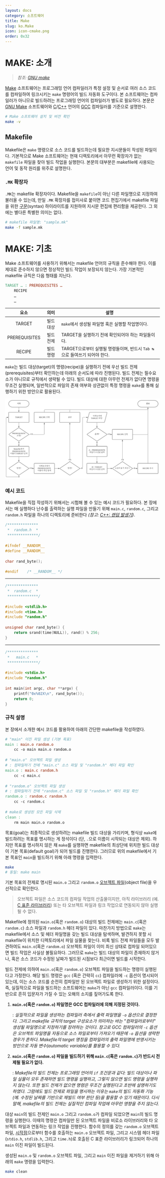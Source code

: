 ```yaml
---
layout: docs
category: 소프트웨어
title: Make
slug: ko.Make
icon: icon-cmake.png
order: 0x32
---
```

# MAKE: 소개
> *참조: [GNU make](https://www.gnu.org/software/make/manual/make.html)*

[Make](https://ko.wikipedia.org/wiki/Make_(소프트웨어)) 소프트웨어는 프로그래밍 언어 컴파일러가 특정 설정 및 순서로 여러 소스 코드를 컴파일하여 링크시키는 `make` 명령어의 빌드 자동화 도구이다. 본 소프트웨어는 컴파일러가 아니므로 빌드하려는 프로그래밍 언어의 컴파일러가 별도로 필요하다. 본문은 [GNU Make](https://www.gnu.org/software/make/) 소프트웨어와 [C](/docs/ko.C)/[C++](/docs/ko.Cpp) 언어의 [GCC](https://ko.wikipedia.org/wiki/GNU_컴파일러_모음) 컴파일러를 기준으로 설명한다.

```bash
# Make 소프트웨어 설치 및 버전 확인
make -v
```

## Makefile
Makefile은 `make` 명령으로 소스 코드를 빌드하는데 필요한 지시문들이 작성된 파일이다. 기본적으로 Make 소프트웨어는 현재 디렉토리에서 아무런 확장자가 없는 `makefile` 파일을 찾아 빌드 작업을 실행한다. 본문의 대부분은 makefile에 사용되는 언어 및 동작 원리를 위주로 설명한다.

### `.MK` 확장자
`.MK`는 makefile 확장자이다. Makefile을 `makefile`이 아닌 다른 파일명으로 지정하여 불러올 수 있는데, 만일 `.MK` 확장자를 접미사로 붙이면 코드 편집기에서 makefile 파일을 위한 [구문](https://ko.wikipedia.org/wiki/구문_(프로그래밍_언어))(syntax) 하이라이트를 지원하여 지시문 편집에 편리함을 제공한다. 그 외에는 별다른 특별한 의미는 없다.

```bash
# makefile 파일명: "sample.mk"
make -f sample.mk
```

# MAKE: 기초
Make 소프트웨어를 사용하기 위해서는 makefile 언어의 규칙을 준수해야 한다. 이를 제대로 준수하지 않으면 정상적인 빌드 작업이 보장되지 않는다. 가장 기본적인 makefile 규칙은 다음 형태를 지닌다.

```makefile
TARGET … : PREREQUISITES …
	RECIPE
	…
	…
```

| 요소             | 의미  | 설명                                             |
|:---------------:|:---:|------------------------------------------------|
| TARGET        | 빌드 대상 | `make`에서 생성될 파일명 혹은 실행할 작업명이다.     |
| PREREQUISITES | 빌드 전제  | TARGET을 실행하기 전에 확인되어야 하는 파일들이다.  |
| RECIPE        | 빌드 명령 | TARGET으로부터 실행될 명령들이며, 반드시 `Tab ↹`으로 들여쓰기 되어야 한다.     |

`make`는 빌드 대상(target)의 명령(recipe)을 실행하기 전에 우선 빌드 전제(prerequisites)부터 확인하는데 아래의 순서도에 따라 진행된다. 빌드 전제는 필수요소가 아니므로 규칙에서 생략될 수 있다. 빌드 대상에 대한 아무런 전제가 없다면 명령을 무조건 실행되며, 일반적으로 파일의 존재 여부와 상관없이 특정 명령을 `make`를 통해 실행하기 위한 방안으로 활용된다.

![Makefile의 <code>PREREQUISITE</code> 동작 순서도<sub><i>원본: <a href="https://lucid.app/lucidchart/16e14bf0-856d-4897-8351-bbe34a7f5d68/edit?invitationId=inv_e7b8df47-867b-4b75-9d43-e4b451ed7e1b">Lucidchart</a></i></sub>](/images/docs/make/makefile_prerequisite_flowchart_korean.svg)

### 예시 코드
Makefile을 직접 작성하기 위해서는 시험해 볼 수 있는 예시 코드가 필요하다. 본 장에서는 매 실행하다 난수를 출력하는 실행 파일을 만들기 위해 `main.c`, `random.c`, 그리고 `random.h` 파일을 하나의 디렉토리에 준비한다 *(참고: [C++: 랜덤 발생기](/docs/ko.Cpp#c-랜덤-발생기))*.

```c
/**************
 *  random.h  *
 **************/

#ifndef __RANDOM__
#define __RANDOM__

char rand_byte();

#endif    /* __RANDOM__ */
```
----
```c
/**************
 *  random.c  *
 **************/

#include <stdlib.h>
#include <time.h>
#include "random.h"

unsigned char rand_byte() {
    return srand(time(NULL)), rand() % 256;
}
```
----
```c
/**************
 *   main.c   *
 **************/

#include <stdio.h>
#include "random.h"

int main(int argc, char **argv) {
    printf("0x%02X\n", rand_byte());
    return 0;
}
```

### 규칙 설명
본 장에서 소개한 예시 코드를 활용하여 아래의 간단한 makefile을 작성하였다.

```makefile
# "main" 이진 파일 생성 (기본 목표)
main : main.o random.o
	cc -o main main.o random.o

# "main.o" 오브젝트 파일 생성
# : 컴파일하기 전에 "main.c" 소스 파일 및 "random.h" 헤더 파일 확인
main.o : main.c random.h
	cc -c main.c

# "random.o" 오브젝트 파일 생성
# : 컴파일하기 전에 "random.c" 소스 파일 및 "random.h" 헤더 파일 확인
random.o : random.c random.h
	cc -c random.c

# make로 생성된 모든 파일 삭제
clean : 
	rm main main.o random.o
```

목표(goal)는 최종적으로 생성하려는 makefile 빌드 대상을 가리키며, 형식상 `make`에 빌드하려는 목표를 명시하는 게 정석이다 (단, `.`으로 이름이 시작되는 대상은 제외). 하지만 목표를 명시하지 않은 채 `make`를 실행하면 makefile의 최상단에 위치한 빌드 대상이 기본 목표(default goal)가 되어 빌드를 진행한다. 그러므로 위의 makefile에서 기본 목표인 `main`을 빌드하기 위해 아래 명령을 입력한다.

```bash
make
# 동일: make main
```

기본 목표의 전제로 명시된 `main.o` 그리고 `random.o` [오브젝트 파일](https://ko.wikipedia.org/wiki/목적_파일)(object file)을 우선적으로 확인한다. 

> 오브젝트 파일은 소스 코드의 컴파일 작업의 산출물이지만, 아직 라이브러리 (예. [C 표준 라이브러리](https://ko.wikipedia.org/wiki/C_표준_라이브러리)) 또는 타 오브젝트 파일과 링크 작업으로 연동되지 않아 실행될 수 없다. 

Makefile에 정의된 `main.o`(혹은 `random.o`) 대상의 빌드 전제에는 `main.c`(혹은 `random.c`) 소스 파일과 `random.h` 헤더 파일이 있다. 마찬가지 방법으로 `make`는 makefile에서 소스 및 헤더 파일명을 갖는 빌드 대상을 탐색하며, 발견하지 못할 시 makefile이 위치한 디렉토리에서 파일 실물을 찾는다. 비록 빌드 전제 파일들을 모두 발견하여도 `main.o`(혹은 `random.o`) 오브젝트 파일이 이미 최신 상태로 컴파일 되어있으면 빌드 작업은 사실상 불필요하다. 그러므로 `make`는 빌드 대상의 파일이 존재하지 않거나, 혹은 소스 코드가 수정된 날짜가 빌드된 시점보다 최근이면 빌드를 시작한다.

빌드 전제에 의하여 `main.o`(혹은 `random.o`) 오브젝트 파일을 빌드하는 명령이 실행된다고 가정한다. 해당 빌드 명령은 `gcc` (혹은 간략히 `cc`) 컴파일러에 `-c` 옵션이 명시되어 있는데, 이는 소스 코드를 순전히 컴파일만 된 오브젝트 파일로 생성하기 위한 설정이다. 즉, 실질적으로 파일을 빌드하는 소프트웨어는 `make`가 아닌 `gcc` 컴파일러이다. 이를 기반으로 흔히 입문자가 가질 수 있는 오해의 소지를 짚어가도록 한다.

1. **`main.o`(혹은 `random.o`) 파일명은 GCC 컴파일러에 의해 지정된 것이다.**

    : *실질적으로 파일을 생성하는 컴파일러 측에서 출력 파일명을 `-o` 옵션으로 결정한다. 그리고 makefile 규칙의 target 구성요소가 의미하는 바는 "컴파일러로부터" 생성될 파일명으로 지정하기를 장려하는 것이다. 참고로 GCC 컴파일러의 `-c` 옵션은 오브젝트 파일명을 자동으로 소스 파일로부터 가져오기 때문에 `-o` 옵션을 생략한 경우가 흔하다. Makefile의 target 명칭을 컴파일러의 출력 파일명에 반영시키는 방안으로 자동 변수(automatic variable)를 활용할 수 있다.*

2. **`main.o`(혹은 `random.o`) 파일을 빌드하기 위해 `main.c`(혹은 `random.c`)가 반드시 전제될 필요가 없다.**

    : *Makefile의 빌드 전제는 프로그래밍 언어의 `if` 조건문과 같다: 빌드 대상이나 파일 실물이 모두 존재하면 빌드 명령을 실행하고, 그렇지 않으면 빌드 명령을 실행하지 않는다. 또한 빌드 전제가 없으면 명령은 무조건 실행된다고 초반에 설명하기도 하였다. 그럼에도 빌드 전제로 파일을 명시하는 이유는 `make`의 빌드 자동화 기능(예. 수정된 날짜를 기반으로 재빌드 여부 판단 등)을 활용할 수 있기 때문이다. 다시 말해, makefile의 빌드 전제는 실질적인 컴파일 작업에 아무런 영향을 주지 않는다.*

대상 `main`의 빌드 전제인 `main.o` 그리고 `random.o`가 컴파일 되었으면 `main`의 빌드 명령을 실행한다. 이때의 명령은 컴파일만 된 오브젝트 파일을 비로소 라이브러리와 타 오브젝트 파일과 연동하는 링크 작업을 진행한다. 함수의 정의를 갖는 `random.o` 오브젝트 파일, [시작점](/docs/ko.C#시작점)으로부터 함수를 호출하는 `main.o` 오브젝트 파일, 그리고 시스템 헤더 파일(`stdio.h`, `stdlib.h`, 그리고 `time.h`)로 호출된 C 표준 라이브러리가 링크되어 하나의 `main` 이진 파일이 빌드된다.

생성된 `main.o` 및 `random.o` 오브젝트 파일, 그리고 `main` 이진 파일을 제거하기 위해 아래의 `make` 명령을 입력한다.

```bash
make clean
```
